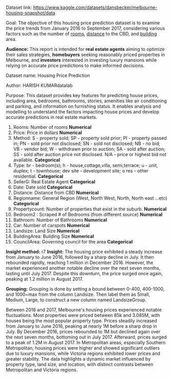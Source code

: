 Dataset link: https://www.kaggle.com/datasets/dansbecker/melbourne-housing-snapshot/data

Goal: 
The objective of this housing price prediction dataset is to examine the price trends from January 2016 to September 2017, considering various factors such as the number of <u>rooms</u>, <u>distance</u> to the CBD, and <u>building</u> area.

**Audience:** This report is intended for **real estate agents** aiming to optimize their sales strategies, **homebuyers** seeking reasonably priced properties in Melbourne, and **investors** interested in investing luxury mansions while relying on accurate price predictions to make informed decisions.

Dataset name: Housing Price Prediction

Author: HARISH KUMARdatalab

Purpose: This dataset provides key features for predicting house prices, including area, bedrooms, bathrooms, stories, amenities like air conditioning and parking, and information on furnishing status. It enables analysis and modelling to understand the factors impacting house prices and develop accurate predictions in real estate markets.

1. Rooms: Number of rooms **Numerical**
2. Price: Price in dollars **Numerical**
3. Method: S - property sold; SP - property sold prior; PI - property passed in; PN - sold prior not disclosed; SN - sold not disclosed; NB - no bid; VB - vendor bid; W - withdrawn prior to auction; SA - sold after auction; SS - sold after auction price not disclosed. N/A - price or highest bid not available. **Categorical**
4. Type: br - bedroom(s); h - house,cottage,villa, semi,terrace; u - unit, duplex; t - townhouse; dev site - development site; o res - other residential. **Categorical**
5. SellerG: Real Estate Agent **Categorical**
6. Date: Date sold **Categorical**
7. Distance: Distance from CBD **Numerical**
8. Regionname: General Region (West, North West, North, North east …etc) **Categorical**
9. Propertycount: Number of properties that exist in the suburb. **Numerical**
10. Bedroom2 : Scraped # of Bedrooms (from different source) **Numerical**
11. Bathroom: Number of Bathrooms **Numerical**
12. Car: Number of carspots **Numerical**
13. Landsize: Land Size **Numerical**
14. BuildingArea: Building Size **Numerical**
15. CouncilArea: Governing council for the area **Categorical**

**Insight method:** r7 
**Insight:** The housing price exhibited a steady increase from January to June 2016, followed by a sharp decline in July. It then rebounded rapidly, reaching 1 million in December 2016. However, the market experienced another notable decline over the next seven months, lasting until July 2017. Despite this downturn, the price surged once again, peaking at 1.2 million in August 2017.

**Grouping:** Grouping is done by setting a bound between 0-400, 400-1000, and 1000~max from the column Landsize. Then label them as Small, Medium, Large, to construct a new column named LandsizeGroup.

Between 2016 and 2017, Melbourne's housing prices experienced notable fluctuations. Most properties were priced between 85k and 3.085M, with houses being the most popular property type. Prices steadily increased from January to June 2016, peaking at nearly 1M before a sharp drop in July. By December 2016, prices rebounded to 1M but declined again over the next seven months, bottoming out in July 2017. Afterward, prices surged to a peak of 1.2M in August 2017. In Metropolitan areas, especially Southern Metropolitan, housing prices were higher and showed significant outliers due to luxury mansions, while Victoria regions exhibited lower prices and greater stability. The data highlights a dynamic market influenced by property type, land size, and location, with distinct contrasts between Metropolitan and Victoria regions.
